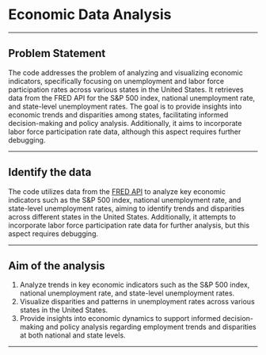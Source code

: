 # Economic Data Analysis
-----

## Problem Statement

The code addresses the problem of analyzing and visualizing economic indicators, specifically focusing on unemployment and labor force participation rates across various states in the United States. It retrieves data from the FRED API for the S&P 500 index, national unemployment rate, and state-level unemployment rates. The goal is to provide insights into economic trends and disparities among states, facilitating informed decision-making and policy analysis. Additionally, it aims to incorporate labor force participation rate data, although this aspect requires further debugging.

-----

## Identify the data

The code utilizes data from the [FRED API](https://fred.stlouisfed.org/docs/api/fred) to analyze key economic indicators such as the S&P 500 index, national unemployment rate, and state-level unemployment rates, aiming to identify trends and disparities across different states in the United States. Additionally, it attempts to incorporate labor force participation rate data for further analysis, but this aspect requires debugging.

-----

## Aim of the analysis

1. Analyze trends in key economic indicators such as the S&P 500 index, national unemployment rate, and state-level unemployment rates.
2. Visualize disparities and patterns in unemployment rates across various states in the United States.
3. Provide insights into economic dynamics to support informed decision-making and policy analysis regarding employment trends and disparities at both national and state levels.

-----